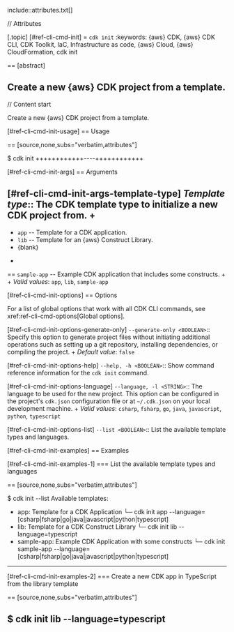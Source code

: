 include::attributes.txt[]

// Attributes

[.topic]
[#ref-cli-cmd-init]
= `cdk init`
:keywords: \{aws} CDK, \{aws} CDK CLI, CDK Toolkit, IaC, Infrastructure as code, \{aws} Cloud, \{aws} CloudFormation, cdk init

== [abstract]

Create a new \{aws} CDK project from a template.
--

// Content start

Create a new \{aws} CDK project from a template.

[#ref-cli-cmd-init-usage]
== Usage

== [source,none,subs="verbatim,attributes"]

$ cdk init +++<arguments>++++++<options>+++----+++</options>++++++</arguments>+++

[#ref-cli-cmd-init-args]
== Arguments

[#ref-cli-cmd-init-args-template-type]
_Template type_::
The CDK template type to initialize a new CDK project from.
+
--

* `app` -- Template for a CDK application.
* `lib` -- Template for an \{aws} Construct Library.
* {blank}
+
== `sample-app` -- Example CDK application that includes some constructs.
+
+
_Valid values_: `app`, `lib`, `sample-app`

[#ref-cli-cmd-init-options]
== Options

For a list of global options that work with all CDK  CLI commands, see xref:ref-cli-cmd-options[Global options].

[#ref-cli-cmd-init-options-generate-only]
`--generate-only <BOOLEAN>`::
Specify this option to generate project files without initiating additional operations such as setting up a git repository, installing dependencies, or compiling the project.
+
_Default value_: `false`

[#ref-cli-cmd-init-options-help]
`--help, -h <BOOLEAN>`::
Show command reference information for the `cdk init` command.

[#ref-cli-cmd-init-options-language]
`--language, -l <STRING>`::
The language to be used for the new project. This option can be configured in the project's `cdk.json` configuration file or at  `~/.cdk.json` on your local development machine.
+
_Valid values_: `csharp`, `fsharp`, `go`, `java`, `javascript`, `python`, `typescript`

[#ref-cli-cmd-init-options-list]
`--list <BOOLEAN>`::
List the available template types and languages.

[#ref-cli-cmd-init-examples]
== Examples

[#ref-cli-cmd-init-examples-1]
=== List the available template types and languages

== [source,none,subs="verbatim,attributes"]

$ cdk init --list
Available templates:

* app: Template for a CDK Application
 └─ cdk init app --language=[csharp|fsharp|go|java|javascript|python|typescript]
* lib: Template for a CDK Construct Library
 └─ cdk init lib --language=typescript
* sample-app: Example CDK Application with some constructs
 └─ cdk init sample-app --language=[csharp|fsharp|go|java|javascript|python|typescript]
---

[#ref-cli-cmd-init-examples-2]
=== Create a new CDK app in TypeScript from the library template

== [source,none,subs="verbatim,attributes"]

$ cdk init lib --language=typescript
---
